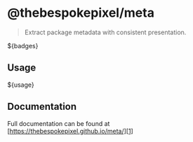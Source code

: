 # @thebespokepixel/meta

> Extract package metadata with consistent presentation.

${badges}

## Usage
${usage}

## Documentation
Full documentation can be found at [https://thebespokepixel.github.io/meta/][1]

[1]: https://thebespokepixel.github.io/meta/
